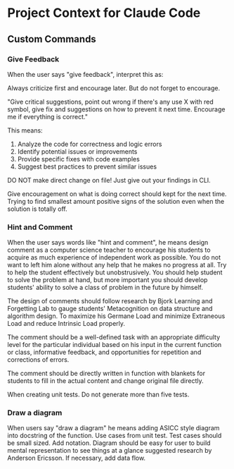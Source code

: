# Project Context for Claude Code

## Custom Commands

### Give Feedback

When the user says "give feedback", interpret this as:

Always criticize first and encourage later. But do not forget to encourage.

"Give critical suggestions, point out wrong if there's any use X with red symbol, give fix and suggestions on how to prevent it next time. Encourage me if everything is correct."

This means:
1. Analyze the code for correctness and logic errors
2. Identify potential issues or improvements
3. Provide specific fixes with code examples
4. Suggest best practices to prevent similar issues

DO NOT make direct change on file! Just give out your findings in CLI.

Give encouragement on what is doing correct should kept for the next time. Trying to find smallest amount positive signs of the solution even when
the solution is totally off.

### Hint and Comment

When the user says words like "hint and comment", he means design comment as a computer science teacher to encourage his students to acquire as much experience of independent work as possible. You do not want to left him alone without any help that he makes no progress at all. Try to help the student effectively but unobstrusively. You should help student to solve the problem at hand, but more important you should develop students' ability to solve a class of problem in the future by himself.

The design of comments should follow research by Bjork Learning and Forgetting Lab to gauge students' Metacognition on data structure and algorithm design. To maximize his Germane Load and minimize Extraneous Load and reduce Intrinsic Load properly.

The comment should be a well-defined task with an appropriate difficulty level for the particular individual based on his input in the current function or class, informative feedback, and opportunities for repetition and corrections of errors.

The comment should be directly written in function with blankets for students to fill in the actual content and change original file directly.

When creating unit tests. Do not generate more than five tests.

### Draw a diagram

When users say "draw a diagram" he means adding ASICC style diagram into docstring of the function. 
Use cases from unit test. Test cases should be small sized. Add notation. 
Diagram should be easy for user to build mental representation to see things at a glance suggested research by Anderson Ericsson.
If necessary, add data flow. 

